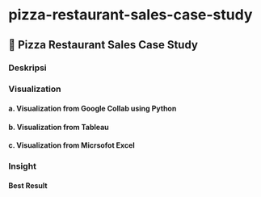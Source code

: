 # pizza-restaurant-sales-case-study

## 🍕 Pizza Restaurant Sales Case Study

### Deskripsi

### Visualization
#### a. Visualization from Google Collab using Python

#### b. Visualization from Tableau

#### c. Visualization from Micrsofot Excel


### Insight

#### Best Result



